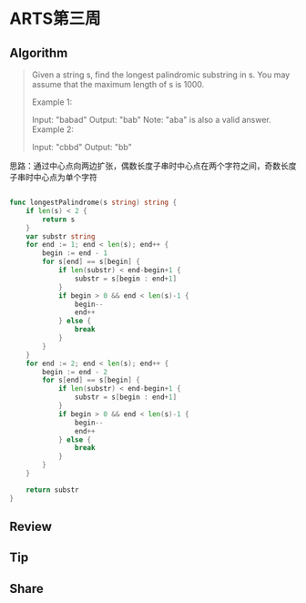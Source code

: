 # ARTS第三周

## Algorithm

>Given a string s, find the longest palindromic substring in s. You may assume that the maximum length of s is 1000.
>
>Example 1:
>
>Input: "babad"
>Output: "bab"
>Note: "aba" is also a valid answer.
>Example 2:
>
>Input: "cbbd"
>Output: "bb"

思路：通过中心点向两边扩张，偶数长度子串时中心点在两个字符之间，奇数长度子串时中心点为单个字符

```go

func longestPalindrome(s string) string {
	if len(s) < 2 {
		return s
	}
	var substr string
	for end := 1; end < len(s); end++ {
		begin := end - 1
		for s[end] == s[begin] {
			if len(substr) < end-begin+1 {
				substr = s[begin : end+1]
			}
			if begin > 0 && end < len(s)-1 {
				begin--
				end++
			} else {
				break
			}
		}
	}
	for end := 2; end < len(s); end++ {
		begin := end - 2
		for s[end] == s[begin] {
			if len(substr) < end-begin+1 {
				substr = s[begin : end+1]
			}
			if begin > 0 && end < len(s)-1 {
				begin--
				end++
			} else {
				break
			}
		}
	}

	return substr
}
```

## Review

## Tip

## Share